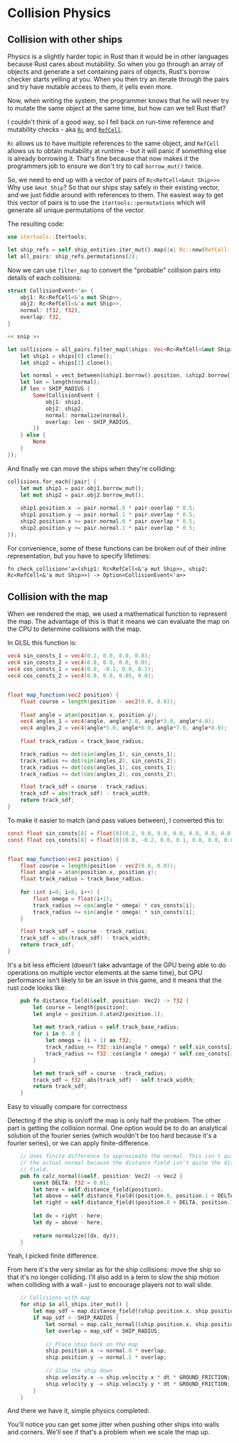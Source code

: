 # Collision Physics

## Collision with other ships

Physics is a slightly harder topic in Rust than it would be in other
languages because Rust cares about mutability. So when you go through
an array of objects and generate a set containing pairs of objects, Rust's
borrow checker starts yelling at you.
When you then try an iterate through the pairs and try have mutable
access to them, it yells even more.

Now, when writing the system, the programmer knows that he will never
try to mutate the same object at the same time, but how can we tell Rust
that?

I couldn't think of a good way, so I fell back on run-time reference 
and mutability checks - aka 
[`Rc`](https://doc.rust-lang.org/beta/std/rc/struct.Rc.html) and 
[`RefCell`](https://doc.rust-lang.org/std/cell/struct.RefCell.html).

`Rc` allows us to have multiple references to the same object, and `RefCell`
allows us to obtain mutability at runtime - but it will panic if something
else is already borrowing it. That's fine because that now makes it the
programmers job to ensure we don't try to call `borrow_mut()` twice.

So, we need to end up with a vector of pairs of `Rc<RefCell<&mut Ship>>>`
Why use `&mut Ship`? So that our ships stay safely in their existing
vector, and we just fiddle around with references to them. The easiest 
way to get this vector of pairs is to use the `itertools::permutations` 
which will generate all unique permutations of the vector.

The resulting code:
```rust
use itertools::Itertools;

let ship_refs = self.ship_entities.iter_mut().map(|x| Rc::new(RefCell::new(x)));
let all_pairs: ship_refs.permutations(2);
```

Now we can use `filter_map` to convert the "probable" collision pairs
into details of each collisions:
```rust
struct CollisionEvent<'a> {
    obj1: Rc<RefCell<&'a mut Ship>>,
    obj2: Rc<RefCell<&'a mut Ship>>,
    normal: (f32, f32),
    overlap: f32,
}

<< snip >>

let collisions = all_pairs.filter_map(|ships: Vec<Rc<RefCell<&mut Ship>>>| {
    let ship1 = ships[0].clone();
    let ship2 = ships[1].clone();

    let normal = vect_between(&ship1.borrow().position, &ship2.borrow().position);
    let len = length(normal);
    if len < SHIP_RADIUS {
        Some(CollisionEvent {
            obj1: ship1,
            obj2: ship2,
            normal: normalize(normal),
            overlap: len - SHIP_RADIUS,
        })
    } else {
        None
    }
});
```

And finally we can move the ships when they're colliding:
```rust
collisions.for_each(|pair| {
    let mut ship1 = pair.obj1.borrow_mut();
    let mut ship2 = pair.obj2.borrow_mut();
    
    ship1.position.x -= pair.normal.0 * pair.overlap * 0.5;
    ship1.position.y -= pair.normal.1 * pair.overlap * 0.5;
    ship2.position.x += pair.normal.0 * pair.overlap * 0.5;
    ship2.position.y += pair.normal.1 * pair.overlap * 0.5;
});
```

For convenience, some of these functions can be broken out of their
inline representation, but you have to specify lifetimes:
```
fn check_collision<'a>(ship1: Rc<RefCell<&'a mut Ship>>, ship2: Rc<RefCell<&'a mut Ship>>) -> Option<CollisionEvent<'a>>
```


## Collision with the map
When we rendered the map, we used a mathematical function to represent
the map. The advantage of this is that it means we can evaluate the map
on the CPU to determine collisions with the map.

In GLSL this function is:
```glsl
vec4 sin_consts_1 = vec4(0.2, 0.0, 0.0, 0.0);
vec4 sin_consts_2 = vec4(0.0, 0.0, 0.0, 0.0);
vec4 cos_consts_1 = vec4(0.0, -0.2, 0.0, 0.1);
vec4 cos_consts_2 = vec4(0.0, 0.0, 0.05, 0.0);


float map_function(vec2 position) {
    float course = length(position - vec2(0.0, 0.0));
    
    float angle = atan(position.x, position.y);
    vec4 angles_1 = vec4(angle, angle*2.0, angle*3.0, angle*4.0);
    vec4 angles_2 = vec4(angle*5.0, angle*6.0, angle*7.0, angle*8.0);
    
    float track_radius = track_base_radius;

    track_radius += dot(sin(angles_1), sin_consts_1);
    track_radius += dot(sin(angles_2), sin_consts_2);
    track_radius += dot(cos(angles_1), cos_consts_1);
    track_radius += dot(cos(angles_2), cos_consts_2);

    float track_sdf = course - track_radius;
    track_sdf = abs(track_sdf) - track_width;
    return track_sdf;
}
```

To make it easier to match (and pass values between), I converted this
to:
```glsl
const float sin_consts[8] = float[8](0.2, 0.0, 0.0, 0.0, 0.0, 0.0, 0.0, 0.0);
const float cos_consts[8] = float[8](0.0, -0.2, 0.0, 0.1, 0.0, 0.0, 0.05, 0.0);


float map_function(vec2 position) {
    float course = length(position - vec2(0.0, 0.0));
    float angle = atan(position.x, position.y);
    float track_radius = track_base_radius;
    
    for (int i=0; i<8; i++) {
        float omega = float(i+1);
        track_radius += cos(angle * omega) * cos_consts[i];
        track_radius += sin(angle * omega) * sin_consts[i];
    }

    float track_sdf = course - track_radius;
    track_sdf = abs(track_sdf) - track_width;
    return track_sdf;
}
```

It's a bit less efficient (doesn't take advantage of the GPU being able
to do operations on multiple vector elements at the same time), but GPU
performance isn't likely to be an issue in this game, and it means that 
the rust code looks like:

```rust
    pub fn distance_field(&self, position: Vec2) -> f32 {
        let course = length(position);
        let angle = position.0.atan2(position.1);
        
        let mut track_radius = self.track_base_radius;
        for i in 0..8 {
            let omega = (i + 1) as f32;
            track_radius += f32::sin(angle * omega) * self.sin_consts[i];
            track_radius += f32::cos(angle * omega) * self.cos_consts[i];
        }

        let mut track_sdf = course - track_radius;
        track_sdf = f32::abs(track_sdf) - self.track_width;
        return track_sdf;
    }
```

Easy to visually compare for correctness

Detecting if the ship is on/off the map is only half the problem. The
other part is getting the collision normal. One option would be to do
an analytical solution of the fourier series (which wouldn't be too
hard because it's a fourier series), or we can apply finite-difference.

```rust
    // Uses finite difference to approximate the normal. This isn't quite
    // the actual normal because the distance field isn't quite the distance
    // field.
    pub fn calc_normal(&self, position: Vec2) -> Vec2 {
        const DELTA: f32 = 0.01;
        let here = self.distance_field(position);
        let above = self.distance_field((position.0, position.1 + DELTA));
        let right = self.distance_field((position.0 + DELTA, position.1));
        
        let dx = right - here;
        let dy = above - here;
        
        return normalize((dx, dy));
    }
```
Yeah, I picked finite difference.

From here it's the very similar as for the ship collisions: move the
ship so that it's no longer colliding. I'll also add in a term to slow
the ship motion when colliding with a wall - just to encourage players
not to wall slide.
```rust
    // Collisions with map
    for ship in all_ships.iter_mut() {
        let map_sdf = map.distance_field((ship.position.x, ship.position.y));
        if map_sdf > -SHIP_RADIUS {
            let normal = map.calc_normal((ship.position.x, ship.position.y));
            let overlap = map_sdf + SHIP_RADIUS;
            
            // Place ship back on the map
            ship.position.x -= normal.0 * overlap;
            ship.position.y -= normal.1 * overlap;
            
            // Slow the ship down
            ship.velocity.x -= ship.velocity.x * dt * GROUND_FRICTION;
            ship.velocity.y -= ship.velocity.y * dt * GROUND_FRICTION;
        }
    }
```

And there we have it, simple physics completed:

<canvas id="swoop_ship_collision_physics"></canvas>

You'll notice you can get some jitter when pushing other ships into 
walls and corners. We'll see if that's a problem when we scale the map 
up.
